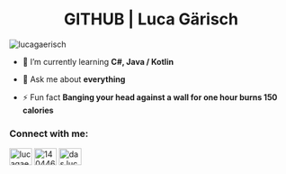 <h1 align="center">GITHUB | Luca Gärisch</h1>
<p align="left"> <img src="https://komarev.com/ghpvc/?username=lucagaerisch&label=Profile%20views&color=b40e0e&style=flat-square" alt="lucagaerisch" /> </p>

- 🌱 I’m currently learning **C#, Java / Kotlin**

- 💬 Ask me about **everything**

- ⚡ Fun fact **Banging your head against a wall for one hour burns 150 calories**

<h3 align="left">Connect with me:</h3>
<p align="left">
<a href="https://twitter.com/lucagaerisch" target="blank"><img align="center" src="https://cdn.jsdelivr.net/npm/simple-icons@3.0.1/icons/twitter.svg" alt="lucagaerisch" height="30" width="40" /></a>
<a href="https://stackoverflow.com/users/14044682" target="blank"><img align="center" src="https://cdn.jsdelivr.net/npm/simple-icons@3.0.1/icons/stackoverflow.svg" alt="14044682" height="30" width="40" /></a>
<a href="https://instagram.com/das.luca" target="blank"><img align="center" src="https://cdn.jsdelivr.net/npm/simple-icons@3.0.1/icons/instagram.svg" alt="das.luca" height="30" width="40" /></a>
</p>
